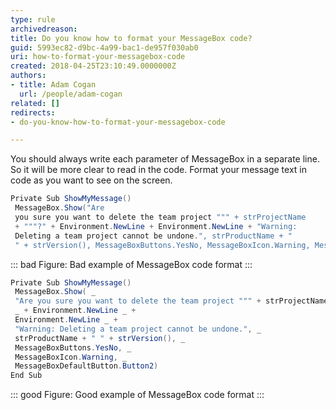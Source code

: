 ```yaml
---
type: rule
archivedreason: 
title: Do you know how to format your MessageBox code?
guid: 5993ec82-d9bc-4a99-bac1-de957f030ab0
uri: how-to-format-your-messagebox-code
created: 2018-04-25T23:10:49.0000000Z
authors:
- title: Adam Cogan
  url: /people/adam-cogan
related: []
redirects:
- do-you-know-how-to-format-your-messagebox-code

---
```


You should always write each parameter of MessageBox in a separate line. So it will be more clear to read in the code. Format your message text in code as you want to see on the screen.

<!--endintro-->

``` cs
Private Sub ShowMyMessage()
 MessageBox.Show("Are
 you sure you want to delete the team project """ + strProjectName
 + """?" + Environment.NewLine + Environment.NewLine + "Warning:
 Deleting a team project cannot be undone.", strProductName + "
 " + strVersion(), MessageBoxButtons.YesNo, MessageBoxIcon.Warning, MessageBoxDefaultButton.Button2)
```

::: bad
Figure: Bad example of MessageBox code format
:::

``` cs
Private Sub ShowMyMessage()
 MessageBox.Show( _ 
 "Are you sure you want to delete the team project """ + strProjectName + """?"
 _ + Environment.NewLine _ +
 Environment.NewLine _ +
 "Warning: Deleting a team project cannot be undone.", _
 strProductName + " " + strVersion(), _
 MessageBoxButtons.YesNo, _
 MessageBoxIcon.Warning, _
 MessageBoxDefaultButton.Button2)
End Sub
```

::: good
Figure: Good example of MessageBox code format
:::
